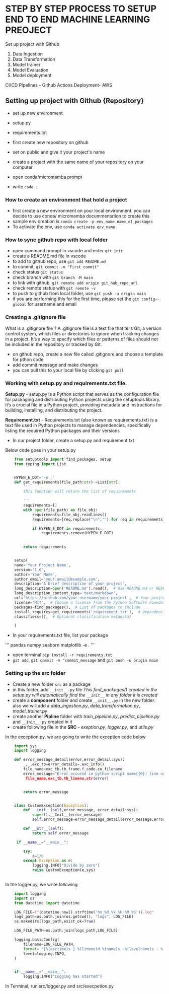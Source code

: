 # STEP BY STEP PROCESS TO SETUP END TO END MACHINE LEARNING PREOJECT

Set up project with Github

1. Data Ingestion
2. Data Transformation
3. Model trainer
4. Model Evaluation
5. Model deployment

CI/CD Pipelines - Github Actions
Deployment- AWS

## Setting up project with Github {Repository}

- set up new environment
- setup.py
- requirements.txt

- first create new repository on github
- set on public and give it your project's name
- create a project with the same name of your repository on your computer
- open conda/micromamba prompt
- write `code .`

### How to create an environment that hold a project

- first create a new environment on your local environment. you can decide to use conda/ micromamba docummentation to create this
- sample env creation is `conda create -p env_name name_of_packages`
- To activate the env, use `conda activate env_name`

### How to sync github repo with local folder

- open command prompt in vscode and enter `git init`
- create a README.md file in vscode
- to add to github repo, use `git add README.md`
- to commit, `git commit -m "First commit"`
- check status `git status`
- check branch with `git branch -M main`
- to link with github, `git remote add origin git_hub_repo_url`
- check remote status with `git remote -v`
- to push to github from local folder, use `git push -u origin main`
- if you are performing this for the first time, please set the `git config--global` for username and email

### Creating a .gitignore file

What is a .gitignore file ?
A .gitignore file is a text file that tells Git, a version control system, which files or directories to ignore when tracking changes in a project. It’s a way to specify which files or patterns of files should not be included in the repository or tracked by Git.

- on github repo, create a new file called .gitignore and choose a template for pthon code
- add commit message and make changes
- you can pull this to your local file by clicking `git pull`

### Working with setup.py and requirements.txt file.

**Setup.py** - setup.py is a Python script that serves as the configuration file for packaging and distributing Python projects using the setuptools library. It’s a crucial file in a Python project, providing metadata and instructions for building, installing, and distributing the project.

**Requirement.txt** - Requirements.txt (also known as requirements.txt) is a text file used in Python projects to manage dependencies, specifically listing the required Python packages and their versions

- In our project folder, create a setup.py and requirement.txt

Below code goes in your setup.py

~~~py
    from setuptools import find_packages, setup
    from typing import List


    HYPEN_E_DOT='-e .'
    def get_requirements(file_path:str)->List[str]:
        '''
        this function will return the list of requirements

        '''
        requirements=[]
        with open(file_path) as file_obj:
            requirements=file_obj.readlines()
            requirements=[req.replace("\n","") for req in requirements]

            if HYPEN_E_DOT in requirements:
                requirements.remove(HYPEN_E_DOT)

        
        return requirements


    setup(
    name='Your Project Name',
    version='1.0',
    author='Your Name',
    author_email='your.email@example.com',
    description='A brief description of your project',
    long_description=open('README.md').read(),  # Use README.md or README.txt
    long_description_content_type='text/markdown',
    url='https://github.com/your-username/your-project',  # Your project's URL
    license='MIT',  # Choose a license from the Python Software Foundation
    packages=find_packages(),  # List of packages to include
    install_requires=get_requirements('requirement.txt'),  # Dependencies (optional)
    classifiers=[],  # Optional classification metadata)

    )
~~~

- In your requirements.txt file, list your package

'''
    pandas
    numpy
    seaborn
    matplotlib
    -e .
'''

- open terminal `pip install -r requirements.txt`
- `git add`,  `git commit -m "commit_message` and `git push -u origin main`

### Setting up the src folder

- Create a new folder `src` as a package
- in this folder, add `__init__.py` file  *This find_packages() created in the setup.py will automatically find the `__init__` in any folder it is created*
- create a **component** folder and create `__init__.py` in the new folder. also we will add a *data_ingestion.py*, *data_transformation.py*, *model_trainer.py*
- create another **Pipline** folder with *train_pipeline.py*, *predict_pipeline.py* and `__init__.py` created in it
- create following file in the **SRC** - *exeption.py*, *logger.py*, and *utils.py*

In the exception.py, we are going to write the exception code below

~~~py
    import sys
    import logging

    def error_message_detail(error,error_detail:sys):
        _,_,exc_tb=error_details=.exc_info()
        file_name=exc_tb.tb_frame.f_code.co_filename
        error_message="Error occured in python script name[{0}] line number [{1}] error message [{2}].format()
         file_name,exc_tb.tb_lineno,str(error)


        return error_message 


    class CustomException(Exception):
        def __init__(self,error_message, error_detail:sys):
            super().__Init__(error_message)
            self.error_message=error_message_detail(error_message,error_detail=error_detail)

        def __str__(self):
            return self.error_message

     if __name__="__main__":

        try:
            a=1/0
        except Exception as e:
            logging.INFO("Divide by zero")
            raise CustomException(e,sys)
           

~~~

In the logger.py, we write following

~~~py
    import logging
    import os
    from datetime import datetime 

    LOG_FILE=f"{datetime.now().strftime('%m_%d_%Y_%H_%M_%S')}.log"
    logs_path=os.path.join(os.getcwd(), "logs", LOG_FILE)
    os.makedirs(logs_path,exist_ok=True)

    LOG_FILE_PATH=os.path.join(logs_path,LOG_FILE)

    logging.basicConfig(
        filename=LOG_FILE_PATH,
        format= "[%(asctime)s ] %(limeno)d %(name)s -%(levelname)s - %(message)s",
        level=logging.INFO,
    )


    if __name__="__main__":
        logging.INFO("Logging has started")
~~~

In Terminal, run src/logger.py and src/execpetion.py